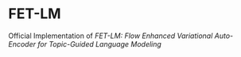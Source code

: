 # FET-LM
Official Implementation of  *FET-LM: Flow Enhanced Variational Auto-Encoder for Topic-Guided Language Modeling*
